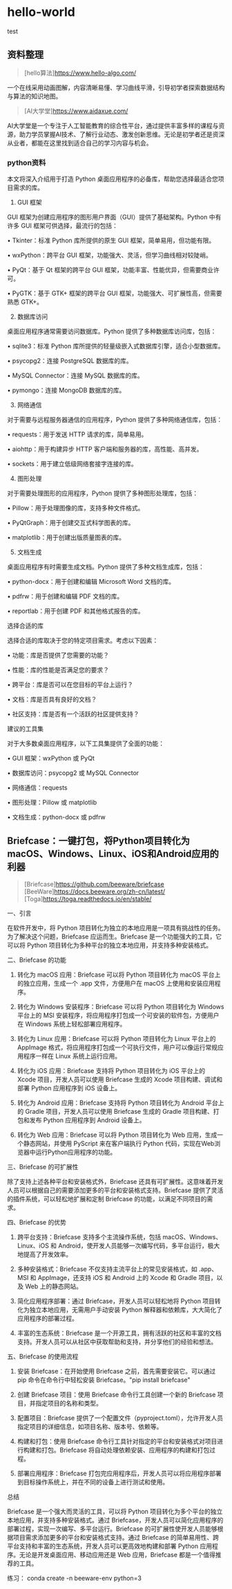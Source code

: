 # hello-world
test

## 资料整理

>[hello算法]https://www.hello-algo.com/
 
一个在线采用动画图解，内容清晰易懂、学习曲线平滑，引导初学者探索数据结构与算法的知识地图。

>[AI大学堂]https://www.aidaxue.com/

AI大学堂是一个专注于人工智能教育的综合性平台，通过提供丰富多样的课程与资源，助力学员掌握AI技术、了解行业动态、激发创新思维。无论是初学者还是资深从业者，都能在这里找到适合自己的学习内容与机会。


### python资料

本文将深入介绍用于打造 Python 桌面应用程序的必备库，帮助您选择最适合您项目需求的库。

1. GUI 框架

GUI 框架为创建应用程序的图形用户界面（GUI）提供了基础架构。Python 中有许多 GUI 框架可供选择，最流行的包括：

• Tkinter：标准 Python 库所提供的原生 GUI 框架，简单易用，但功能有限。

• wxPython：跨平台 GUI 框架，功能强大、灵活，但学习曲线相对较陡峭。

• PyQt：基于 Qt 框架的跨平台 GUI 框架，功能丰富、性能优异，但需要商业许可。

• PyGTK：基于 GTK+ 框架的跨平台 GUI 框架，功能强大、可扩展性高，但需要熟悉 GTK+。

2. 数据库访问

桌面应用程序通常需要访问数据库。Python 提供了多种数据库访问库，包括：

• sqlite3：标准 Python 库所提供的轻量级嵌入式数据库引擎，适合小型数据库。

• psycopg2：连接 PostgreSQL 数据库的库。

• MySQL Connector：连接 MySQL 数据库的库。

• pymongo：连接 MongoDB 数据库的库。

3. 网络通信

对于需要与远程服务器通信的应用程序，Python 提供了多种网络通信库，包括：

• requests：用于发送 HTTP 请求的库，简单易用。

• aiohttp：用于构建异步 HTTP 客户端和服务器的库，高性能、高并发。

• sockets：用于建立低级网络套接字连接的库。

4. 图形处理

对于需要处理图形的应用程序，Python 提供了多种图形处理库，包括：

• Pillow：用于处理图像的库，支持多种文件格式。

• PyQtGraph：用于创建交互式科学图表的库。

• matplotlib：用于创建出版质量图表的库。

5. 文档生成

桌面应用程序有时需要生成文档。Python 提供了多种文档生成库，包括：

• python-docx：用于创建和编辑 Microsoft Word 文档的库。

• pdfrw：用于创建和编辑 PDF 文档的库。

• reportlab：用于创建 PDF 和其他格式报告的库。

选择合适的库

选择合适的库取决于您的特定项目需求。考虑以下因素：

• 功能：库是否提供了您需要的功能？

• 性能：库的性能是否满足您的要求？

• 跨平台：库是否可以在您目标的平台上运行？

• 文档：库是否具有良好的文档？

• 社区支持：库是否有一个活跃的社区提供支持？

建议的工具集

对于大多数桌面应用程序，以下工具集提供了全面的功能：

• GUI 框架：wxPython 或 PyQt

• 数据库访问：psycopg2 或 MySQL Connector

• 网络通信：requests

• 图形处理：Pillow 或 matplotlib

• 文档生成：python-docx 或 pdfrw


## Briefcase：一键打包，将Python项目转化为macOS、Windows、Linux、iOS和Android应用的利器

>[Briefcase]https://github.com/beeware/briefcase
>[BeeWare]https://docs.beeware.org/zh-cn/latest/
>[Toga]https://toga.readthedocs.io/en/stable/

一、引言

在软件开发中，将 Python 项目转化为独立的本地应用是一项具有挑战性的任务。为了解决这个问题，Briefcase 应运而生。Briefcase 是一个功能强大的工具，它可以将 Python 项目转化为多种平台的独立本地应用，并支持多种安装格式。

二、Briefcase 的功能

1. 转化为 macOS 应用：Briefcase 可以将 Python 项目转化为 macOS 平台上的独立应用，生成一个 .app 文件，方便用户在 macOS 上使用和安装应用程序。

2. 转化为 Windows 安装程序：Briefcase 可以将 Python 项目转化为 Windows 平台上的 MSI 安装程序，将应用程序打包成一个可安装的软件包，方便用户在 Windows 系统上轻松部署应用程序。

3. 转化为 Linux 应用：Briefcase 可以将 Python 项目转化为 Linux 平台上的 AppImage 格式，将应用程序打包成一个可执行文件，用户可以像运行常规应用程序一样在 Linux 系统上运行应用。

4. 转化为 iOS 应用：Briefcase 支持将 Python 项目转化为 iOS 平台上的 Xcode 项目，开发人员可以使用 Briefcase 生成的 Xcode 项目构建、调试和部署 Python 应用程序到 iOS 设备上。

5. 转化为 Android 应用：Briefcase 支持将 Python 项目转化为 Android 平台上的 Gradle 项目，开发人员可以使用 Briefcase 生成的 Gradle 项目构建、打包和发布 Python 应用程序到 Android 设备上。

6. 转化为 Web 应用：Briefcase 可以将 Python 项目转化为 Web 应用，生成一个静态网站，并使用 PyScript 来在客户端执行 Python 代码，实现在Web浏览器中运行Python应用程序的功能。

三、Briefcase 的可扩展性

除了支持上述各种平台和安装格式外，Briefcase 还具有可扩展性。这意味着开发人员可以根据自己的需要添加更多的平台和安装格式支持。Briefcase 提供了灵活的插件系统，可以轻松地扩展和定制 Briefcase 的功能，以满足不同项目的需求。

四、Briefcase 的优势

1. 跨平台支持：Briefcase 支持多个主流操作系统，包括 macOS、Windows、Linux、iOS 和 Android，使开发人员能够一次编写代码，多平台运行，极大地提高了开发效率。

2. 多种安装格式：Briefcase 不仅支持主流平台上的常见安装格式，如 .app、MSI 和 AppImage，还支持 iOS 和 Android 上的 Xcode 和 Gradle 项目，以及 Web 上的静态网站。

3. 简化应用程序部署：通过 Briefcase，开发人员可以轻松地将 Python 项目转化为独立本地应用，无需用户手动安装 Python 解释器和依赖库，大大简化了应用程序的部署过程。

4. 丰富的生态系统：Briefcase 是一个开源工具，拥有活跃的社区和丰富的文档支持。开发人员可以从社区中获取帮助和支持，并分享他们的经验和想法。

五、Briefcase 的使用流程

1. 安装 Briefcase：在开始使用 Briefcase 之前，首先需要安装它。可以通过 pip 命令在命令行中轻松安装 Briefcase。"pip install briefcase"

2. 创建 Briefcase 项目：使用 Briefcase 命令行工具创建一个新的 Briefcase 项目，并指定项目的名称和类型。

3. 配置项目：Briefcase 提供了一个配置文件（pyproject.toml），允许开发人员指定项目的详细信息，如项目名称、版本号、依赖等。

4. 构建和打包：使用 Briefcase 命令行工具针对指定的平台和安装格式对项目进行构建和打包。Briefcase 将自动处理依赖安装、应用程序的构建和打包过程。

5. 部署应用程序：Briefcase 打包完应用程序后，开发人员可以将应用程序部署到目标操作系统上，并在不同的设备上进行测试和使用。

总结

Briefcase 是一个强大而灵活的工具，可以将 Python 项目转化为多个平台的独立本地应用，并支持多种安装格式。通过 Briefcase，开发人员可以简化应用程序的部署过程，实现一次编写、多平台运行。Briefcase 的可扩展性使开发人员能够根据项目需求添加更多的平台和安装格式支持。通过 Briefcase 的简单易用性、跨平台支持和丰富的生态系统，开发人员可以更高效地构建和部署 Python 应用程序。无论是开发桌面应用、移动应用还是 Web 应用，Briefcase 都是一个值得推荐的工具。


练习：
conda create -n beeware-env python=3


